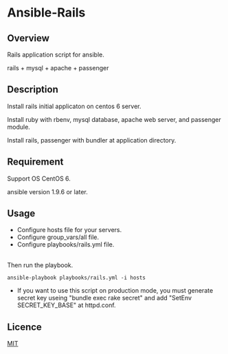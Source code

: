 Ansible-Rails
====

## Overview

Rails application script for ansible.

rails + mysql + apache + passenger


## Description
Install rails initial applicaton on centos 6 server.

Install ruby with rbenv, mysql database, apache web server, and passenger module.

Install rails, passenger with bundler at application directory.

## Requirement
Support OS CentOS 6.

ansible version 1.9.6 or later.

## Usage
- Configure hosts file for your servers.
- Configure group_vars/all file.
- Configure playbooks/rails.yml file.

<br>
Then run the playbook.

```
ansible-playbook playbooks/rails.yml -i hosts
```

- If you want to use this script on production mode, you must generate secret key useing "bundle exec rake secret" and add "SetEnv SECRET_KEY_BASE" at httpd.conf.

## Licence

[MIT](https://opensource.org/licenses/mit-license.php)

